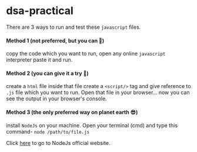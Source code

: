 # dsa-practical

There are 3 ways to run and test these ``javascript`` files.

#### Method 1 (not preferred, but you can 🖕)

copy the code which you want to run, open any online ``javascript`` interpreter paste it and run.

#### Method 2 (you can give it a try 🙂)

create a ``html`` file inside that file create a ``<script/>`` tag and give reference to ``.js`` file which you want to run. Open that file in your browser... now you can see the output in your browser's console.

#### Method 3 (the only preferred way on planet earth 😎)

install ``NodeJs`` on your machine. Open your terminal (cmd) and type this command- ``node /path/to/file.js``


Click [here](https://nodejs.org/en/) to go to NodeJs official website.